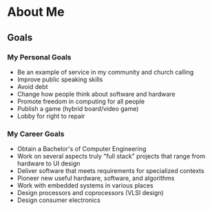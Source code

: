 # About Me

## Goals

### My Personal Goals
* Be an example of service in my community and church calling
* Improve public speaking skills
* Avoid debt
* Change how people think about software and hardware
* Promote freedom in computing for all people
* Publish a game (hybrid board/video game)
* Lobby for right to repair

### My Career Goals
* Obtain a Bachelor's of Computer Engineering
* Work on several aspects truly "full stack" projects that range from hardware to UI design
* Deliver software that meets requirements for specialized contexts
* Pioneer new useful hardware, software, and algorithms
* Work with embedded systems in various places
* Design processors and coprocessors (VLSI design)
* Design consumer electronics
